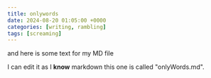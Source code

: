 ```yaml
---
title: onlywords
date: 2024-08-20 01:05:00 +0000
categories: [writing, rambling]
tags: [screaming]
---
```


and here is some text for my MD file

I can edit it as I **know** markdown
this one is called "onlyWords.md".